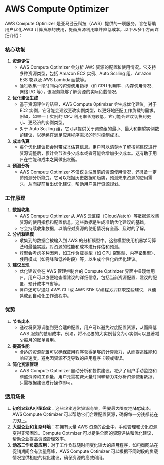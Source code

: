 # AWS Compute Optimizer

AWS Compute Optimizer 是亚马逊云科技（AWS）提供的一项服务，旨在帮助用户优化 AWS 计算资源的使用，提高资源利用率并降低成本。以下从多个方面详细介绍：

### 核心功能

1. **资源评估**
    - AWS Compute Optimizer 会分析 AWS 资源的配置和使用情况。它支持多种资源类型，包括 Amazon EC2 实例、Auto Scaling
      组、Amazon EBS 卷以及 AWS Lambda 函数等。
    - 通过收集一段时间内的资源使用指标（如 CPU 利用率、内存使用情况、网络 I/O 等），该服务能够了解资源的实际负载情况。
2. **优化建议生成**
    - 基于资源评估的结果，AWS Compute Optimizer 会生成优化建议。对于 EC2 实例，它可能会建议更改实例类型，以更好地匹配工作负载的需求。例如，如果一个实例的
      CPU 利用率长期较低，它可能会建议切换到更小、更经济的实例类型。
    - 对于 Auto Scaling 组，它可以提供关于调整组的最小、最大和期望实例数的建议，以确保在满足应用程序需求的同时控制成本。
3. **成本估算**
    - 每个优化建议都会附带成本估算信息。用户可以清楚地了解按照建议进行资源调整后，预计会节省多少成本或者可能会增加多少成本。这有助于用户在性能和成本之间做出权衡。
4. **预测分析**
    - AWS Compute Optimizer 不仅仅关注当前的资源使用情况，还具备一定的预测分析能力。它可以根据历史数据和趋势，预测未来资源的使用需求，从而提前给出优化建议，帮助用户进行资源规划。

### 工作原理

1. **数据收集**
    - AWS Compute Optimizer 从 AWS 云监控（CloudWatch）等数据源收集资源的使用指标和配置信息。这些数据是生成准确优化建议的基础。
    - 它会持续收集数据，以确保对资源的使用情况有全面、及时的了解。
2. **分析和建模**
    - 收集到的数据会被输入到 AWS 的分析模型中。这些模型使用机器学习算法和最佳实践，对资源的性能和成本进行评估和预测。
    - 模型会考虑多种因素，如工作负载类型（如 CPU 密集型、内存密集型）、使用模式（如高峰和低谷时段）等，以生成个性化的优化建议。
3. **建议呈现**
    - 优化建议会在 AWS 管理控制台的 Compute Optimizer 界面中呈现给用户。用户可以方便地查看建议的详细信息，包括当前资源配置、建议的配置、预计成本节省等。
    - 用户还可以通过 AWS CLI 或 AWS SDK 以编程方式获取这些建议，以便集成到自动化工作流程中。

### 优势

1. **节省成本**
    - 通过将资源调整到更合适的配置，用户可以避免过度配置资源，从而降低 AWS 服务的使用成本。例如，将不必要的大实例替换为小实例可以显著减少每月的账单费用。
2. **提高性能**
    - 合适的资源配置可以确保应用程序获得足够的计算能力，从而提高性能和响应速度。避免因资源不足导致的应用程序卡顿或错误。
3. **简化资源管理**
    - AWS Compute Optimizer 自动分析和提供建议，减少了用户手动监控和调整资源的工作量。用户无需花费大量时间和精力来分析资源使用数据，只需根据建议进行操作即可。

### 适用场景

1. **初创企业和小型企业**：这些企业通常资源有限，需要最大限度地降低成本。AWS Compute Optimizer 可以帮助它们合理配置资源，确保每一分钱都花在刀刃上。
2. **大型企业和复杂环境**：在拥有大量 AWS 资源的企业中，手动管理和优化资源变得非常困难。Compute Optimizer
   可以提供全面的资源评估和优化建议，帮助企业提高资源管理效率。
3. **动态工作负载应用**：对于工作负载随时间变化较大的应用程序，如电商网站在促销期间会有流量高峰，AWS Compute Optimizer
   可以根据不同时段的负载情况提供相应的优化建议，确保资源的高效利用。 